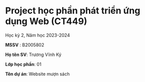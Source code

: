 # Project học phần phát triển ứng dụng Web (CT449)

Học kỳ 2, Năm học 2023-2024

**MSSV** : B2005802

**Họ tên SV**: Trương Vĩnh Ký

**Lớp học phần**: 01

**Tên dự án**: Website mượn sách
